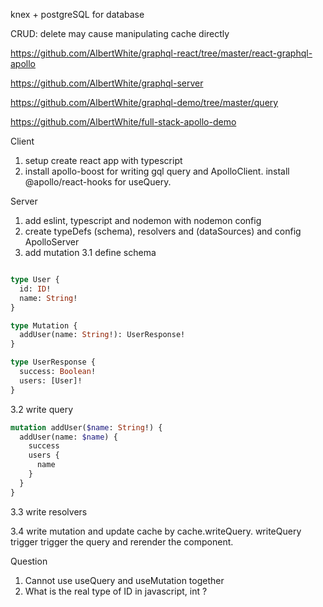knex + postgreSQL for database

CRUD: delete may cause manipulating cache directly

https://github.com/AlbertWhite/graphql-react/tree/master/react-graphql-apollo

https://github.com/AlbertWhite/graphql-server

https://github.com/AlbertWhite/graphql-demo/tree/master/query

https://github.com/AlbertWhite/full-stack-apollo-demo

Client

1. setup create react app with typescript
2. install apollo-boost for writing gql query and ApolloClient. install @apollo/react-hooks for useQuery.

Server

1. add eslint, typescript and nodemon with nodemon config
2. create typeDefs (schema), resolvers and (dataSources) and config ApolloServer
3. add mutation
3.1 define schema
```graphql

type User {
  id: ID!
  name: String!
}

type Mutation {
  addUser(name: String!): UserResponse!
}

type UserResponse {
  success: Boolean!
  users: [User]!
}
```

3.2 write query
```graphql
mutation addUser($name: String!) {
  addUser(name: $name) {
    success
    users {
      name
    }
  }
}
```

3.3 write resolvers

3.4 write mutation and update cache by cache.writeQuery. writeQuery trigger trigger the query and rerender the component.

Question
1. Cannot use useQuery and useMutation together
2. What is the real type of ID in javascript, int ?